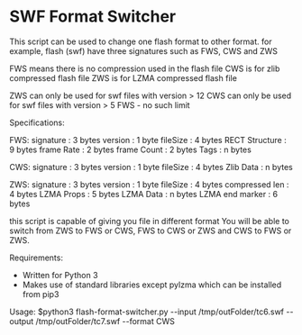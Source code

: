 # SWF Format Switcher

This script can be used to change one flash format to other format.
for example, flash (swf) have three signatures such as FWS, CWS and ZWS

FWS means there is no compression used in the flash file
CWS is for zlib compressed flash file
ZWS is for LZMA compressed flash file

ZWS can only be used for swf files with version > 12
CWS can only be used for swf files with version > 5
FWS - no such limit

Specifications:

FWS:
    signature       : 3 bytes
    version         : 1 byte
    fileSize        : 4 bytes
    RECT Structure  : 9 bytes
    frame Rate      : 2 bytes
    frame Count     : 2 bytes
    Tags            : n bytes
    
CWS:
    signature       : 3 bytes
    version         : 1 byte
    fileSize        : 4 bytes
    Zlib Data       : n bytes
    
ZWS:
    signature       : 3 bytes
    version         : 1 byte
    fileSize        : 4 bytes
    compressed len  : 4 bytes
    LZMA Props      : 5 bytes
    LZMA Data       : n bytes
    LZMA end marker : 6 bytes
    
this script is capable of giving you file in different format
You will be able to switch from ZWS to FWS or CWS, FWS to CWS or ZWS and CWS to FWS or ZWS.

Requirements:
- Written for Python 3
- Makes use of standard libraries except pylzma which can be installed from pip3

Usage:
$python3 flash-format-switcher.py --input /tmp/outFolder/tc6.swf --output /tmp/outFolder/tc7.swf --format CWS
